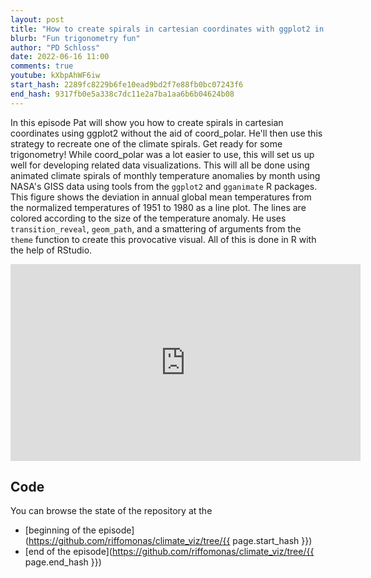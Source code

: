 ```yaml
---
layout: post
title: "How to create spirals in cartesian coordinates with ggplot2 in R (CC222)"
blurb: "Fun trigonometry fun"
author: "PD Schloss"
date: 2022-06-16 11:00
comments: true
youtube: kXbpAhWF6iw
start_hash: 2289fc8229b6fe10ead9bd2f7e88fb0bc07243f6
end_hash: 9317fb0e5a338c7dc11e2a7ba1aa6b6b04624b08
---
```


In this episode Pat will show you how to create spirals in cartesian coordinates using ggplot2 without the aid of coord_polar. He'll then use this strategy to recreate one of the climate spirals. Get ready for some trigonometry! While coord_polar was a lot easier to use, this will set us up well for developing related data visualizations. This will all be done using animated climate spirals of monthly temperature anomalies by month using NASA's GISS data using tools from the `ggplot2` and `gganimate` R packages. This figure shows the deviation in annual global mean temperatures from the normalized temperatures of 1951 to 1980 as a line plot. The lines are colored according to the size of the temperature anomaly. He uses `transition_reveal`, `geom_path`, and a smattering of arguments from the `theme` function to create this provocative visual. All of this is done in R with the help of RStudio.


<iframe style="margin: 0 auto;display:block;" width="560" height="315" src="https://www.youtube.com/embed/{{ page.youtube }}" frameborder="0" allow="accelerometer; autoplay; encrypted-media; gyroscope; picture-in-picture" allowfullscreen></iframe>


## Code

You can browse the state of the repository at the
* [beginning of the episode](https://github.com/riffomonas/climate_viz/tree/{{ page.start_hash }})
* [end of the episode](https://github.com/riffomonas/climate_viz/tree/{{ page.end_hash }})
